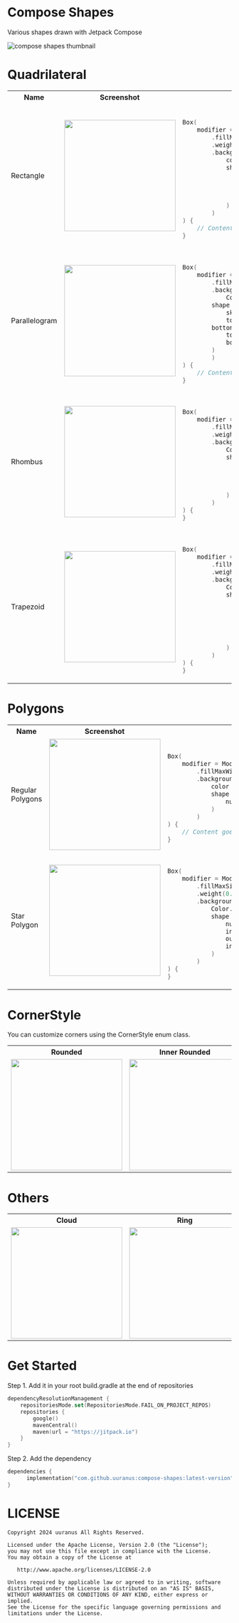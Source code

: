 # Compose Shapes
Various shapes drawn with Jetpack Compose

![compose shapes thumbnail](https://github.com/uuranus/compose-shapes/assets/72340294/56357d3c-ad0a-4f15-94b0-f6ca07cc0082)
# Quadrilateral

<table>

  <th>Name</th>
  <th>Screenshot</th>
  <th>Code</th>
  
  <tr>
    <td>Rectangle</td>
    <td><img src = "https://github.com/user-attachments/assets/15a432e6-47a6-4c78-8cad-4e542e91c945" width = "250"></td>
<td>

```kotlin

Box(
    modifier = Modifier
        .fillMaxSize()
        .weight(0.3f)
        .background(
            color = Color.Gray,
            shape = RectangleShape(
                topStart = 12.dp,
                topEnd = 12.dp,
                bottomStart = 12.dp,
                bottomEnd = 12.dp
            )
        )
) {
    // Content goes here
}

```
</td>
  </tr>

  <tr>
    <td>Parallelogram</td>
    <td><img src = "https://github.com/user-attachments/assets/5c445573-09b1-4050-bfdf-15917061944c" width = "250"></td>
<td>

```kotlin

Box(
    modifier = Modifier
        .fillMaxWidth()
        .background(
            Color.Gray,
	    shape = ParallelogramShape(
	        skewed = 0.3f,
    		topStart = 24.dp,
   	 	bottomEnd = 24.dp,
    		topEnd = 12.dp,
    		bottomStart = 12.dp
	    )
        )
) {
    // Content goes here
}

```
</td>
  </tr>

<tr>
    <td>Rhombus</td>
    <td><img src = "https://github.com/user-attachments/assets/23fe6611-de19-4318-9030-fb1ced2abc0f" width = "250"></td>
<td>

```kotlin

Box(
    modifier = Modifier
        .fillMaxSize()
        .weight(0.5f)
        .background(
            Color.Gray,
            shape = RhombusShape(
                top = 24.dp,
                start = 12.dp,
                end = 12.dp,
                bottom = 24.dp
            )
        )
) {
}

```

</td>
  </tr>

  <tr>
    <td>Trapezoid</td>
    <td><img src = "https://github.com/user-attachments/assets/9f7b62ef-fe0c-4cae-a715-53417e1bf697" width = "250"></td>
<td>

```kotlin

Box(
    modifier = Modifier
        .fillMaxSize()
        .weight(0.5f)
        .background(
            Color.Gray,
            shape = TrapezoidShape(
                startSkewed = 0.2f,
                endSkewed = 0.4f,
                topStart = 12.dp,
                topEnd = 12.dp,
                bottomStart = 12.dp,
                bottomEnd = 12.dp
            )
        )
) {
}

```

</td>
  </tr>
</table>


# Polygons

<table>
  <th>Name</th>
  <th>Screenshot</th>
  <th>Code</th>

  <tr>
    <td>Regular Polygons</td>
    <td><img src = "https://github.com/uuranus/compose-shapes/assets/72340294/99d054ab-d0f9-4040-8847-0e2fbf0b06ae" width = "250"></td>
<td>
      
```kotlin

Box(
    modifier = Modifier
        .fillMaxWidth()
        .background(
            color = Color.Gray,
            shape = PolygonShape(
                numOfPoints = 5
            )
        )
) {
    // Content goes here
}

```
</td>

</tr>
<tr>
    <td>Star Polygon</td>
    <td><img src = "https://github.com/user-attachments/assets/edc18908-705b-4334-b252-ad0dd6252f1a" width = "250"></td>
<td>

```kotlin

Box(
    modifier = Modifier
        .fillMaxSize()
        .weight(0.5f)
        .background(
            Color.Gray,
            shape = StarPolygonShape(
                numOfPoints = 5,
                innerRadiusRatio = 0.5f, //0f .. 1f
                outerCornerSize = 24.dp,
                innerCornerSize = 12.dp
            )
        )
) {
}

```
</td>

</tr>
</table>

# CornerStyle
You can customize corners using the CornerStyle enum class.

<table>
  <th>Rounded</th>
  <th>Inner Rounded</th>
  <th>Cut</th>

  <tr>
    <td><img src = "https://github.com/user-attachments/assets/aec6cb51-2bce-4d26-8a4f-c4f522891475" width = "250"></td>
    <td><img src = "https://github.com/user-attachments/assets/03ff4b40-ee07-4ea6-ba55-e0fa968ceb30" width = "250"></td>
    <td><img src = "https://github.com/user-attachments/assets/377b0578-bb4d-4e73-8a1c-111a80e92232" width = "250"></td>

</tr>

</table>

# Others

<table>
  <th>Cloud</th>
  <th>Ring</th>
  <th>Speech Bubble</th>

  <tr>
    <td><img src = "https://github.com/user-attachments/assets/10875742-2277-45e5-b2a8-2dc3787a10c2" width = "250"></td>
    <td><img src = "https://github.com/user-attachments/assets/dc5aea6f-69e2-4de8-8f73-16d0a6ebf227" width = "250"></td>
  <td><img src = "https://github.com/user-attachments/assets/fbc433fb-d794-43ac-8ab5-3b040c16fe4a" width = "250"></td>
</tr>

</table>

# Get Started
Step 1. Add it in your root build.gradle at the end of repositories
```kotlin
dependencyResolutionManagement {
    repositoriesMode.set(RepositoriesMode.FAIL_ON_PROJECT_REPOS)
    repositories {
        google()
        mavenCentral()
        maven(url = "https://jitpack.io")
    }
}
```

Step 2. Add the dependency
```kotlin
dependencies {
	  implementation("com.github.uuranus:compose-shapes:latest-version")
}
```


# LICENSE
```
Copyright 2024 uuranus All Rights Reserved.

Licensed under the Apache License, Version 2.0 (the "License");
you may not use this file except in compliance with the License.
You may obtain a copy of the License at

   http://www.apache.org/licenses/LICENSE-2.0

Unless required by applicable law or agreed to in writing, software
distributed under the License is distributed on an "AS IS" BASIS,
WITHOUT WARRANTIES OR CONDITIONS OF ANY KIND, either express or implied.
See the License for the specific language governing permissions and
limitations under the License.
```
